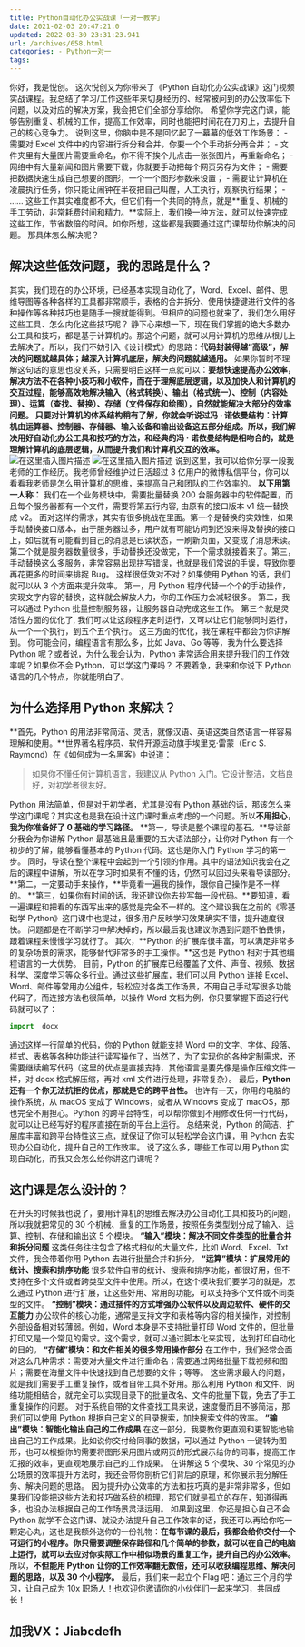 ```yaml
---
title: Python自动化办公实战课「一对一教学」
date: 2021-02-03 20:47:21.0
updated: 2022-03-30 23:31:23.941
url: /archives/658.html
categories: - Python一对一
tags: 
---
```




你好，我是悦创。 这次悦创又为你带来了《Python 自动化办公实战课》这门视频实战课程。我总结了学习/工作这些年来切身经历的、经常被问到的办公效率低下问题，以及对应的解决方案，我会把它们全部分享给你。 希望你学完这门课，能够告别重复、机械的工作，提高工作效率，同时也能把时间花在刀刃上，去提升自己的核心竞争力。 说到这里，你脑中是不是回忆起了一幕幕的低效工作场景： - 需要对 Excel 文件中的内容进行拆分和合并，你要一个个手动拆分再合并； - 文件夹里有大量图片需要重命名，你不得不挨个儿点击一张张图片，再重新命名； - 网络中有大量新闻和图片需要下载，你就要手动把每个网页另存为文件； - 需要把数据快速生成自己想要的图形，一个一个图形参数来设置； - 需要让计算机在凌晨执行任务，你只能让闹钟在半夜把自己叫醒，人工执行，观察执行结果； - …… 这些工作其实难度都不大，但它们有一个共同的特点，就是**重复、机械的手工劳动，非常耗费时间和精力。**实际上，我们换一种方法，就可以快速完成这些工作，节省数倍的时间。如你所想，这些都是我要通过这门课帮助你解决的问题。 那具体怎么解决呢？

## 解决这些低效问题，我的思路是什么？

其实，我们现在的办公环境，已经基本实现自动化了，Word、Excel、邮件、思维导图等各种各样的工具都非常顺手，表格的合并拆分、使用快捷键进行文件的各种操作等各种技巧也是随手一搜就能得到。但相应的问题也就来了，我们怎么用好这些工具、怎么内化这些技巧呢？ 静下心来想一下，现在我们掌握的绝大多数办公工具和技巧，都是基于计算机的。那这个问题，就可以用计算机的思维从根儿上去解决了。所以，我们不妨引入《设计模式》的思路：**代码封装得越“高级”，解决的问题就越具体；越深入计算机底层，解决的问题就越通用。** 如果你暂时不理解这句话的意思也没关系，只需要明白这样一点就可以：**要想快速提高办公效率，解决方法不在各种小技巧和小软件，而在于理解底层逻辑，以及加快人和计算机的交互过程，**能够高效地解决输入（格式转换）、输出（格式统一）、控制（内容处理）、运算（查找、替换）、存储（文件保存和绘图），自然就能解决大部分的效率问题。 只要对计算机的体系结构稍有了解，你就会听说过冯 · 诺依曼结构：计算机由运算器、控制器、存储器、输入设备和输出设备这五部分组成。所以，我们解决用好自动化办公工具和技巧的方法，和经典的冯 · 诺依曼结构是相吻合的，就是**理解计算机的底层逻辑，从而提升我们和计算机交互的效率。** ![在这里插入图片描述](https://img-blog.csdnimg.cn/20210203203539416.png?x-oss-process=image/watermark,type_ZmFuZ3poZW5naGVpdGk,shadow_10,text_aHR0cHM6Ly9ibG9nLmNzZG4ubmV0L3FxXzMzMjU0NzY2,size_16,color_FFFFFF,t_70) ![在这里插入图片描述](https://img-blog.csdnimg.cn/20210203203548436.png?x-oss-process=image/watermark,type_ZmFuZ3poZW5naGVpdGk,shadow_10,text_aHR0cHM6Ly9ibG9nLmNzZG4ubmV0L3FxXzMzMjU0NzY2,size_16,color_FFFFFF,t_70) 说到这里，我可以给你分享一段我老师的工作经历。我老师曾经维护过日活超过 3 亿用户的微博私信平台，你可以看看我老师是怎么用计算机的思维，来提高自己和团队的工作效率的。 **以下用第一人称：** 我们在一个业务模块中，需要批量替换 200 台服务器中的软件配置，而且每个服务器都有一个文件，需要将第五行内容, 由原有的接口版本 v1 统一替换成 v2。 面对这样的需求，其实有很多挑战在里面。第一个是替换的实效性，如果手动替换接口版本，由于服务器过多，用户就有可能访问到还没来得及替换的接口上，如后就有可能看到自己的消息是已读状态，一刷新页面，又变成了消息未读。第二个就是服务器数量很多，手动替换还没做完，下一个需求就接着来了。第三，手动替换这么多服务，非常容易出现拼写错误，也就是我们常说的手误，导致你要再花更多的时间来排捉 Bug。 这样很低效对不对？如果使用 Python 的话，我们就可以从 3 个方面来提升效率。 第一，用 Python 程序代替一个个的手动操作，实现文字内容的替换，这样就会解放人力，你的工作压力会减轻很多。 第二，我可以通过 Python 批量控制服务器，让服务器自动完成这些工作。 第三个就是灵活性方面的优化了, 我们可以让这段程序定时运行，又可以让它们能够同时运行，从一个一个执行，到五个五个执行。 这三方面的优化，我在课程中都会为你讲解到。 你可能会问，编程语言有那么多，比如 Java、Go 等等，我为什么要选择 Python 呢？或者说，为什么我会认为，Python 非常适合用来提升我们的工作效率呢？如果你不会 Python，可以学这门课吗？ 不要着急，我来和你说下 Python 语言的几个特点，你就能明白了。

## 为什么选择用 Python 来解决？

**首先，Python 的用法非常简洁、灵活，就像汉语、英语这类自然语言一样容易理解和使用。**世界著名程序员、软件开源运动旗手埃里克·雷蒙（Eric S. Raymond）在《如何成为一名黑客》中说道：

> 如果你不懂任何计算机语言，我建议从 Python 入门。它设计整洁，文档良好，对初学者很友好。

Python 用法简单，但是对于初学者，尤其是没有 Python 基础的话，那该怎么来学这门课呢？其实这也是我在设计这门课时重点考虑的一个问题。所以**不用担心，我为你准备好了 0 基础的学习路径。** **第一，导读是整个课程的基石。**导读部分我会为你讲解 Python 最基础且最重要的五大语法部分，让你对 Python 有一个初步的了解，能够看懂基本的 Python 代码。这也是你入门 Python 学习的第一步。 同时，导读在整个课程中会起到一个引领的作用。其中的语法知识我会在之后的课程中讲解，所以在学习时如果有不懂的话，仍然可以回过头来看导读部分。 **第二，一定要动手来操作，**毕竟看一遍我的操作，跟你自己操作是不一样的。 **第三，如果你有时间的话，我还建议你去抄写每一段代码。**要知道，看一遍课程和把看的东西写出来的感觉是完全不一样的。这个建议我在之前的《零基础学 Python》这门课中也提过，很多用户反映学习效果确实不错，提升速度很快。 问题都是在不断学习中解决掉的，所以最后我也建议你遇到问题不怕畏惧，跟着课程来慢慢学习就行了。 其次，**Python 的扩展库很丰富，可以满足非常多的复杂场景的需求，能够替代非常多的手工操作。**这也是 Python 相对于其他编程语言的一大优势。 目前，Python 的扩展库已经覆盖了文件、声音、视频、数据科学、深度学习等众多行业。通过这些扩展库，我们可以用 Python 连接 Excel、Word、邮件等常用办公组件，轻松应对各类工作场景，不用自己手动写很多功能代码了。而连接方法也很简单，以操作 Word 文档为例，你只要掌握下面这行代码就可以了：

```python
import  docx
```

通过这样一行简单的代码，你的 Python 就能支持 Word 中的文字、字体、段落、样式、表格等各种功能进行读写操作了，当然了，为了实现你的各种定制需求，还需要继续编写代码（这里的优点是直接支持，其他语言是要先像是操作压缩文件一样，对 docx 格式解压缩，再对 xml 文件进行处理，非常复杂）。 最后，**Python 还有一个你无法抗拒的优点，那就是它的跨平台性。** 也许有一天，你用的电脑的操作系统，从 macOS 变成了 Windows，或者从 Windows 变成了 macOS，那也完全不用担心。Python 的跨平台特性，可以帮你做到不用修改任何一行代码，就可以让已经写好的程序直接在新的平台上运行。 总结来说，Python 的简洁、扩展库丰富和跨平台特性这三点，就保证了你可以轻松学会这门课，用 Python 去实现办公自动化，提升自己的工作效率。 说了这么多，哪些工作可以用 Python 实现自动化，而我又会怎么给你讲这门课呢？

## 这门课是怎么设计的？

在开头的时候我也说了，要用计算机的思维去解决办公自动化工具和技巧的问题，所以我就把常见的 30 个机械、重复的工作场景，按照任务类型划分成了输入、运算、控制、存储和输出这 5 个模块。 **“输入”模块：解决不同文件类型的批量合并和拆分问题** 这类任务往往包含了格式相似的大量文件，比如 Word、Excel、Txt 文件，我会带着你用 Python 去进行批量合并和拆分。 **“运算”模块：扩展常用的统计、搜索和排序功能** 很多软件自带的统计、搜索和排序功能，都很好用，但不支持在多个文件或者跨类型文件中使用。所以，在这个模块我们要学习的就是，怎么通过 Python 进行扩展，让这些好用、常用的功能，可以支持多个文件或不同类型的文件。 **“控制”模块：通过插件的方式增强办公软件以及周边软件、硬件的交互能力** 办公软件的核心功能，通常是支持文字和表格等内容的相关操作，对控制外部设备相对较薄弱。例如，Word 本身是不支持批量打印 Word 文件的，但批量打印又是一个常见的需求。这个需求，就可以通过脚本化来实现，达到打印自动化的目的。 **“存储”模块：和文件相关的很多常用操作部分** 在工作中，我们经常会面对这么几种需求：需要对大量文件进行重命名；需要通过网络批量下载视频和图片；需要在海量文件中快速找到自己想要的文件；等等。 这些需求最大的问题，就是我们需要手工重复操作，或者自带工具不好用。那么利用 Python 和文件、网络功能相结合，就完全可以实现目录下的批量改名、文件的批量下载，免去了手工重复操作的问题。 对于系统自带的文件查找工具来说，速度慢而且不够简洁，那我们可以使用 Python 根据自己定义的目录搜索，加快搜索文件的效率。 **“输出”模块：智能化输出自己的工作成果** 在这一部分，我要教你更直观和更智能地输出自己的工作成果。比如说你交付给同事的数据，可以通过 Python 一键转为图形，也可以根据你的需要将图形采用图片或网页的形式展示给你的同事，提高工作汇报的效率，更直观地展示自己的工作成果。 在讲解这 5 个模块、30 个常见的办公场景的效率提升方法时，我还会带你剖析它们背后的原理，和你展示我分解任务、解决问题的思路。 因为提升办公效率的方法和技巧真的是非常非常多，但如果我们没能把这些方法和技巧做系统的梳理，那它们就是孤立的存在，知道得再多，也没办法根据自己的工作场景灵活运用。 如果到这里，你还是担心自己不会 Python 就学不会这门课、就没办法提升自己工作效率的话，我还可以再给你吃一颗定心丸，这也是我额外送你的一份礼物：**在每节课的最后，我都会给你交付一个可运行的小程序。你只需要调整保存路径和几个简单的参数，就可以在自己的电脑上运行，就可以去应对你实际工作中相似场景的重复工作，提升自己的办公效率。** 所以，**不但能用 Python 让你的工作效率翻无数倍，还可以收获编程思维、解决问题的思路，以及 30 个小程序。** 最后，我们来一起立个 Flag 吧：通过三个月的学习，让自己成为 10x 职场人！也欢迎你邀请你的小伙伴们一起来学习，共同成长！

## 加我VX：Jiabcdefh